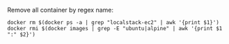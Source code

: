 Remove all container by regex name:
```shell
docker rm $(docker ps -a | grep "localstack-ec2" | awk '{print $1}')
docker rmi $(docker images | grep -E "ubuntu|alpine" | awk '{print $1 ":" $2}')
```
